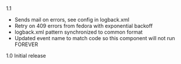 1.1
 * Sends mail on errors, see config in logback.xml
 * Retry on 409 errors from fedora with exponential backoff
 * logback.xml pattern synchronized to common format
 * Updated event name to match code so this component will not run FOREVER

1.0
Initial release
